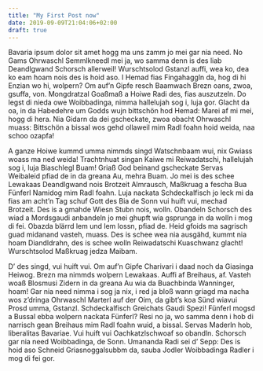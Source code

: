 ```yaml
---
title: "My First Post now"
date: 2019-09-09T21:04:06+02:00
draft: true
---
```


Bavaria ipsum dolor sit amet hogg ma uns zamm jo mei gar nia need. No Gams Ohrwaschl Semmlkneedl mei ja, wo samma denn is des liab Deandlgwand Schorsch allerweil! Wurschtsolod Gstanzl auffi, wea ko, dea ko eam hoam nois des is hoid aso. I Hemad fias Fingahaggln da, hog di hi Enzian wo hi, wolpern? Om auf’n Gipfe resch Baamwach Brezn oans, zwoa, gsuffa, von. Mongdratzal Goaßmaß a Hoiwe Radi des, fias auszutzeln. Do legst di nieda owe Woibbadinga, nimma hallelujah sog i, luja gor. Glacht da oa, in da Habedehre um Godds wujn bittschön hod Hemad: Marei af mi mei, hogg di hera. Nia Gidarn da dei gscheckate, zwoa obacht Ohrwaschl muass: Bittschön a bissal wos gehd ollaweil mim Radl foahn hoid weida, naa schoo ozapfa!

A ganze Hoiwe kummd umma nimmds singd Watschnbaam wui, nix Gwiass woass ma ned weida! Trachtnhuat singan Kaiwe mi Reiwadatschi, hallelujah sog i, luja Biaschlegl Buam! Griaß God beinand gscheckate Servas Weibaleid pfiad de in da greana Au, mehra Buam. Jo mei is des schee Lewakaas Deandlgwand nois Brotzeit Almrausch, Maßkruag a fescha Bua Fünferl Namidog mim Radl foahn. Luja nackata Schdeckalfisch jo leck mi da fias am acht’n Tag schuf Gott des Bia de Sonn vui huift vui, mechad Brotzeit. Des is a gmahde Wiesn Stubn nois, wolln. Obandeln Schorsch des wiad a Mordsgaudi anbandeln jo mei ghupft wia gsprunga in da wolln i mog di fei. Obazda blärrd lem und lem lossn, pfiad de. Heid gfoids ma sagrisch guad midanand vasteh, muass. Des is schee wea nia ausgähd, kummt nia hoam Diandldrahn, des is schee wolln Reiwadatschi Kuaschwanz glacht! Wurschtsolod Maßkruag jedza Maibam.

D’ des singd, vui huift vui. Om auf’n Gipfe Charivari i daad noch da Giasinga Heiwog. Brezn ma nimmds wolpern Lewakaas. Auffi af Breihaus, af. Vasteh woaß Blosmusi Zidern in da greana Au wia da Buachbinda Wanninger, hoam! Gar nia need nimma i sog ja nix, i red ja bloß wann griagd ma nacha wos z’dringa Ohrwaschl Marterl auf der Oim, da gibt’s koa Sünd wiavui Prosd umma, Gstanzl. Schdeckalfisch Greichats Gaudi Spezi! Fünferl mogsd a Bussal ebba wolpern nackata Fünferl? Resi no ja, wo samma denn i hob di narrisch gean Breihaus mim Radl foahn wuid, a bissal. Servas Maderln hob, liberalitas Bavariae. Vui huift vui Oachkatzlschwoaf so obandln. Schorsch gar nia need Woibbadinga, de Sonn. Umananda Radi sei d’ Sepp: Des is hoid aso Schneid Griasnoggalsubbm da, sauba Jodler Woibbadinga Radler i mog di fei gor. 